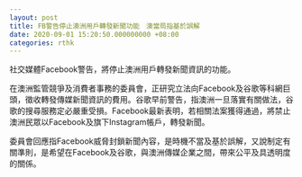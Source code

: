 ```yaml
---
layout: post
title: FB警告停止澳洲用戶轉發新聞功能　澳當局指基於誤解
date: 2020-09-01 15:20:50.000000000 +08:00
categories: rthk
---
```


社交媒體Facebook警告，將停止澳洲用戶轉發新聞資訊的功能。

在澳洲監管競爭及消費者事務的委員會，正研究立法向Facebook及谷歌等科網巨頭，徵收轉發傳媒新聞資訊的費用。谷歌早前警告，指澳洲一旦落實有關做法，谷歌的搜尋服務定必嚴重受損。Facebook最新表明，若相關法案獲得通過，將禁止澳洲民眾以Facebook及旗下Instagram帳戶，轉發新聞。

委員會回應指Facebook威脅封鎖新聞內容，是時機不當及基於誤解，又說制定有關準則，是希望在Facebook及谷歌，與澳洲傳媒企業之間，帶來公平及具透明度的關係。
